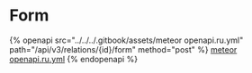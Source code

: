 # Form

{% openapi src="../../../.gitbook/assets/meteor openapi.ru.yml" path="/api/v3/relations/{id}/form" method="post" %}
[meteor openapi.ru.yml](<../../../.gitbook/assets/meteor openapi.ru.yml>)
{% endopenapi %}
